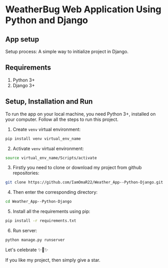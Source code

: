 # WeatherBug Web Application Using Python and Django 

## App setup
Setup process: A simple way to initialize project in Django.

## Requirements

1.  Python 3+
2.  Django 3+

## Setup, Installation and Run

To run the app on your local machine, you need Python 3+, installed on your computer. Follow all the steps to run this project.
   
1.  Create `venv` virtual environment:
```bash
pip install venv virtual_env_name
```
    
2.  Activate `venv` virtual environment:
```bash
source virtual_env_name/Scripts/activate
```

3. Firstly you need to clone or download my project from github repositories:
```bash
git clone https://github.com/IamOmaR22/Weather_App--Python-Django.git
```

4. Then enter the corresponding directory:
```bash
cd Weather_App--Python-Django
```
    
5. Install all the requirements using pip:
```bash
pip install -r requirements.txt
``` 

6.	Run server:
```bash
python manage.py runserver
```
Let's celebrate ✨🍰✨

If you like my project, then simply give a star.
